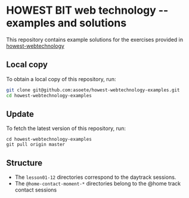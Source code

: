 # HOWEST BIT web technology -- examples and solutions

This repository contains example solutions for the exercises provided in
[howest-webtechnology](https://asoete.github.io/howest-webtechnology)

## Local copy

To obtain a local copy of this repository, run:

```bash
git clone git@github.com:asoete/howest-webtechnology-examples.git
cd howest-webtechnology-examples
```

## Update

To fetch the latest version of this repository, run:

```
cd howest-webtechnology-examples
git pull origin master
```

## Structure

* The `lesson01-12` directories correspond to the daytrack sessions.
* The `@home-contact-moment-*` directories belong to the @home track contact sessions
